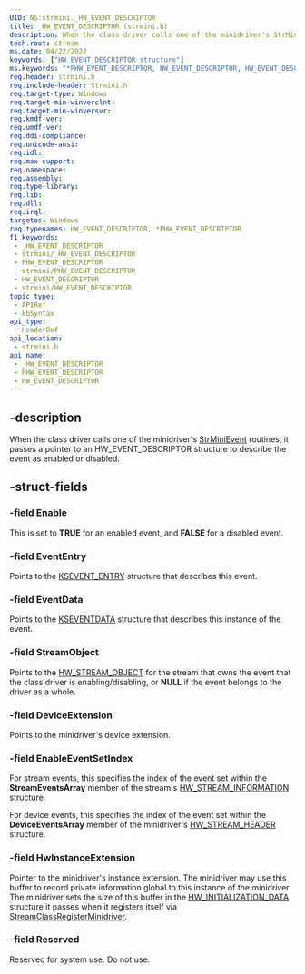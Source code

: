 ```yaml
---
UID: NS:strmini._HW_EVENT_DESCRIPTOR
title: _HW_EVENT_DESCRIPTOR (strmini.h)
description: When the class driver calls one of the minidriver's StrMiniEvent routines, it passes a pointer to an HW_EVENT_DESCRIPTOR structure to describe the event as enabled or disabled.
tech.root: stream
ms.date: 04/22/2022
keywords: ["HW_EVENT_DESCRIPTOR structure"]
ms.keywords: "*PHW_EVENT_DESCRIPTOR, HW_EVENT_DESCRIPTOR, HW_EVENT_DESCRIPTOR structure [Streaming Media Devices], PHW_EVENT_DESCRIPTOR, PHW_EVENT_DESCRIPTOR structure pointer [Streaming Media Devices], _HW_EVENT_DESCRIPTOR, strclass-struct_ca0c15b2-17d1-4114-9765-5638dd81ca24.xml, stream.hw_event_descriptor, strmini/HW_EVENT_DESCRIPTOR, strmini/PHW_EVENT_DESCRIPTOR"
req.header: strmini.h
req.include-header: Strmini.h
req.target-type: Windows
req.target-min-winverclnt: 
req.target-min-winversvr: 
req.kmdf-ver: 
req.umdf-ver: 
req.ddi-compliance: 
req.unicode-ansi: 
req.idl: 
req.max-support: 
req.namespace: 
req.assembly: 
req.type-library: 
req.lib: 
req.dll: 
req.irql: 
targetos: Windows
req.typenames: HW_EVENT_DESCRIPTOR, *PHW_EVENT_DESCRIPTOR
f1_keywords:
 - _HW_EVENT_DESCRIPTOR
 - strmini/_HW_EVENT_DESCRIPTOR
 - PHW_EVENT_DESCRIPTOR
 - strmini/PHW_EVENT_DESCRIPTOR
 - HW_EVENT_DESCRIPTOR
 - strmini/HW_EVENT_DESCRIPTOR
topic_type:
 - APIRef
 - kbSyntax
api_type:
 - HeaderDef
api_location:
 - strmini.h
api_name:
 - _HW_EVENT_DESCRIPTOR
 - PHW_EVENT_DESCRIPTOR
 - HW_EVENT_DESCRIPTOR
---
```


## -description

When the class driver calls one of the minidriver's [StrMiniEvent](./nc-strmini-phw_event_routine.md) routines, it passes a pointer to an HW_EVENT_DESCRIPTOR structure to describe the event as enabled or disabled.

## -struct-fields

### -field Enable

This is set to **TRUE** for an enabled event, and **FALSE** for a disabled event.

### -field EventEntry

Points to the [KSEVENT_ENTRY](../ks/ns-ks-_ksevent_entry.md) structure that describes this event.

### -field EventData

Points to the [KSEVENTDATA](../ks/ns-ks-kseventdata.md) structure that describes this instance of the event.

### -field StreamObject

Points to the [HW_STREAM_OBJECT](./ns-strmini-_hw_stream_object.md) for the stream that owns the event that the class driver is enabling/disabling, or **NULL** if the event belongs to the driver as a whole.

### -field DeviceExtension

Points to the minidriver's device extension.

### -field EnableEventSetIndex

For stream events, this specifies the index of the event set within the **StreamEventsArray** member of the stream's [HW_STREAM_INFORMATION](./ns-strmini-_hw_stream_information.md) structure.

For device events, this specifies the index of the event set within the **DeviceEventsArray** member of the minidriver's [HW_STREAM_HEADER](./ns-strmini-_hw_stream_header.md) structure.

### -field HwInstanceExtension

Pointer to the minidriver's instance extension. The minidriver may use this buffer to record private information global to this instance of the minidriver. The minidriver sets the size of this buffer in the [HW_INITIALIZATION_DATA](./ns-strmini-_hw_initialization_data.md) structure it passes when it registers itself via [StreamClassRegisterMinidriver](./nf-strmini-streamclassregisteradapter.md).

### -field Reserved

Reserved for system use. Do not use.